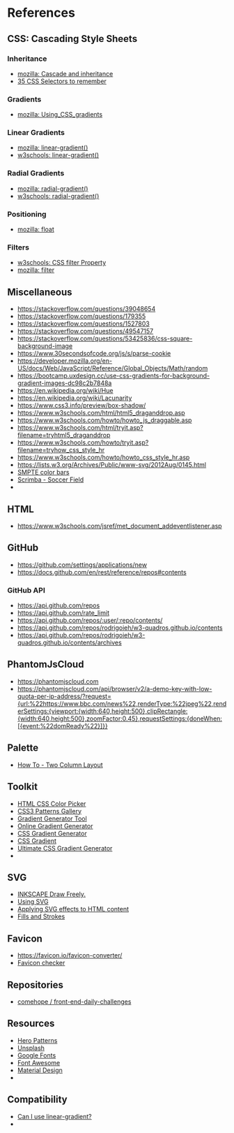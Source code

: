 # References

## CSS: Cascading Style Sheets

### Inheritance

- [mozilla: Cascade and inheritance](https://developer.mozilla.org/en-US/docs/Learn/CSS/Building_blocks/Cascade_and_inheritance)
- [35 CSS Selectors to remember](https://www.csssolid.com/35-css-selectors-to-remember.html)

### Gradients

- [mozilla: Using_CSS_gradients](https://developer.mozilla.org/en-US/docs/Web/CSS/CSS_Images/Using_CSS_gradients)

### Linear Gradients

- [mozilla: linear-gradient()](https://developer.mozilla.org/en-US/docs/Web/CSS/linear-gradient())
- [w3schools: linear-gradient()](https://www.w3schools.com/cssref/func_linear-gradient.asp)

### Radial Gradients

- [mozilla: radial-gradient()](https://developer.mozilla.org/en-US/docs/Web/CSS/radial-gradient())
- [w3schools: radial-gradient()](https://www.w3schools.com/css/css3_gradients_radial.asp)

### Positioning

- [mozilla: float](https://developer.mozilla.org/en-US/docs/Web/CSS/float)

### Filters

- [w3schools: CSS filter Property](https://www.w3schools.com/cssref/css3_pr_filter.asp)
- [mozilla: filter](https://developer.mozilla.org/en-US/docs/Web/CSS/filter)

## Miscellaneous

- https://stackoverflow.com/questions/39048654
- https://stackoverflow.com/questions/179355
- https://stackoverflow.com/questions/1527803
- https://stackoverflow.com/questions/49547157
- https://stackoverflow.com/questions/53425836/css-square-background-image
- https://www.30secondsofcode.org/js/s/parse-cookie
- https://developer.mozilla.org/en-US/docs/Web/JavaScript/Reference/Global_Objects/Math/random
- https://bootcamp.uxdesign.cc/use-css-gradients-for-background-gradient-images-dc98c2b7848a
- https://en.wikipedia.org/wiki/Hue
- https://en.wikipedia.org/wiki/Lacunarity
- https://www.css3.info/preview/box-shadow/
- https://www.w3schools.com/html/html5_draganddrop.asp
- https://www.w3schools.com/howto/howto_js_draggable.asp
- https://www.w3schools.com/html/tryit.asp?filename=tryhtml5_draganddrop
- https://www.w3schools.com/howto/tryit.asp?filename=tryhow_css_style_hr
- https://www.w3schools.com/howto/howto_css_style_hr.asp
- https://lists.w3.org/Archives/Public/www-svg/2012Aug/0145.html
- [SMPTE color bars](https://en.wikipedia.org/wiki/SMPTE_color_bars)
- [Scrimba - Soccer Field](https://scrimba.com/scrim/cKbw4Tg)
- []()

## HTML

- https://www.w3schools.com/jsref/met_document_addeventlistener.asp

## GitHub

- https://github.com/settings/applications/new
- https://docs.github.com/en/rest/reference/repos#contents

### GitHub API

- https://api.github.com/repos
- https://api.github.com/rate_limit
- https://api.github.com/repos/:user/:repo/contents/
- https://api.github.com/repos/rodrigoieh/w3-quadros.github.io/contents
- https://api.github.com/repos/rodrigoieh/w3-quadros.github.io/contents/archives

## PhantomJsCloud

- https://phantomjscloud.com
- https://phantomjscloud.com/api/browser/v2/a-demo-key-with-low-quota-per-ip-address/?request={url:%22https://www.bbc.com/news%22,renderType:%22jpeg%22,renderSettings:{viewport:{width:640,height:500},clipRectangle:{width:640,height:500},zoomFactor:0.45},requestSettings:{doneWhen:[{event:%22domReady%22}]}}

## Palette

- [How To - Two Column Layout](https://www.w3schools.com/howto/howto_css_two_columns.asp)

## Toolkit

- [HTML CSS Color Picker](https://www.htmlcsscolor.com)
- [CSS3 Patterns Gallery](https://projects.verou.me/css3patterns/#cicada-stripes)
- [Gradient Generator Tool](https://learnui.design/tools/gradient-generator.html)
- [Online Gradient Generator](https://angrytools.com/gradient/)
- [CSS Gradient Generator](https://www.css-gradient.com/)
- [CSS Gradient](https://cssgradient.io/)
- [Ultimate CSS Gradient Generator](https://www.colorzilla.com/gradient-editor/)
- []()

## SVG

- [INKSCAPE Draw Freely.](https://inkscape.org/)
- [Using SVG](https://css-tricks.com/using-svg/)
- [Applying SVG effects to HTML content](https://developer.mozilla.org/en-US/docs/Web/SVG/Applying_SVG_effects_to_HTML_content)
- [Fills and Strokes](https://developer.mozilla.org/en-US/docs/Web/SVG/Tutorial/Fills_and_Strokes)

## Favicon

- https://favicon.io/favicon-converter/
- [Favicon checker](https://realfavicongenerator.net/favicon_checker?protocol=https&site=rodrigoieh.github.io%2Fw3-quadros.github.io%2Farchives%2F#.YOjN9hNKhXh)

## Repositories

- [comehope / front-end-daily-challenges](https://github.com/comehope/front-end-daily-challenges)

## Resources

- [Hero Patterns](http://www.heropatterns.com/)
- [Unsplash](https://unsplash.com/)
- [Google Fonts](https://fonts.google.com/)
- [Font Awesome](https://fontawesome.com/v5.15/icons?d=gallery&p=2&s=solid&m=free)
- [Material Design](https://material.io/design/color/the-color-system.html#color-usage-and-palettes)
- []()

## Compatibility

- [Can I use linear-gradient?](https://caniuse.com/?search=linear-gradient)
- []()

